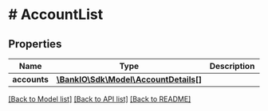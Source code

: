 # # AccountList

## Properties

Name | Type | Description | Notes
------------ | ------------- | ------------- | -------------
**accounts** | [**\BankIO\Sdk\Model\AccountDetails[]**](AccountDetails.md) |  | 

[[Back to Model list]](../../README.md#documentation-for-models) [[Back to API list]](../../README.md#documentation-for-api-endpoints) [[Back to README]](../../README.md)


